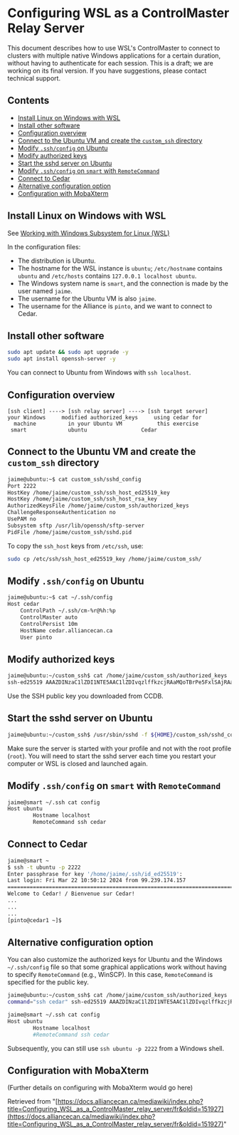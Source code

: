 # Configuring WSL as a ControlMaster Relay Server

This document describes how to use WSL's ControlMaster to connect to clusters with multiple native Windows applications for a certain duration, without having to authenticate for each session.  This is a draft; we are working on its final version. If you have suggestions, please contact technical support.

## Contents

* [Install Linux on Windows with WSL](#install-linux-on-windows-with-wsl)
* [Install other software](#install-other-software)
* [Configuration overview](#configuration-overview)
* [Connect to the Ubuntu VM and create the `custom_ssh` directory](#connect-to-the-ubuntu-vm-and-create-the-custom_ssh-directory)
* [Modify `.ssh/config` on Ubuntu](#modify-sshconfig-on-ubuntu)
* [Modify authorized keys](#modify-authorized-keys)
* [Start the sshd server on Ubuntu](#start-the-sshd-server-on-ubuntu)
* [Modify `.ssh/config` on `smart` with `RemoteCommand`](#modify-sshconfig-on-smart-with-remotecommand)
* [Connect to Cedar](#connect-to-cedar)
* [Alternative configuration option](#alternative-configuration-option)
* [Configuration with MobaXterm](#configuration-with-mobaxterm)


## Install Linux on Windows with WSL

See [Working with Windows Subsystem for Linux (WSL)](link-to-wsl-docs-here)

In the configuration files:

* The distribution is Ubuntu.
* The hostname for the WSL instance is `ubuntu`; `/etc/hostname` contains `ubuntu` and `/etc/hosts` contains `127.0.0.1 localhost ubuntu`.
* The Windows system name is `smart`, and the connection is made by the user named `jaime`.
* The username for the Ubuntu VM is also `jaime`.
* The username for the Alliance is `pinto`, and we want to connect to Cedar.


## Install other software

```bash
sudo apt update && sudo apt upgrade -y
sudo apt install openssh-server -y
```

You can connect to Ubuntu from Windows with `ssh localhost`.


## Configuration overview

```
[ssh client] ----> [ssh relay server] ----> [ssh target server]
your Windows     modified authorized_keys     using cedar for
  machine          in your Ubuntu VM           this exercise
 smart             ubuntu                 Cedar
```


## Connect to the Ubuntu VM and create the `custom_ssh` directory

```bash
jaime@ubuntu:~$ cat custom_ssh/sshd_config
Port 2222
HostKey /home/jaime/custom_ssh/ssh_host_ed25519_key
HostKey /home/jaime/custom_ssh/ssh_host_rsa_key
AuthorizedKeysFile /home/jaime/custom_ssh/authorized_keys
ChallengeResponseAuthentication no
UsePAM no
Subsystem sftp /usr/lib/openssh/sftp-server
PidFile /home/jaime/custom_ssh/sshd.pid
```

To copy the `ssh_host` keys from `/etc/ssh`, use:

```bash
sudo cp /etc/ssh/ssh_host_ed25519_key /home/jaime/custom_ssh/
```


## Modify `.ssh/config` on Ubuntu

```bash
jaime@ubuntu:~$ cat ~/.ssh/config
Host cedar
    ControlPath ~/.ssh/cm-%r@%h:%p
    ControlMaster auto
    ControlPersist 10m
    HostName cedar.alliancecan.ca
    User pinto
```


## Modify authorized keys

```bash
jaime@ubuntu:~/custom_ssh$ cat /home/jaime/custom_ssh/authorized_keys
ssh-ed25519 AAAZDINzaC1lZDI1NTE5AAC1lZDIvqzlffkzcjRAaMQoTBrPe5FxlSAjRAaMQyVzN+A+
```

Use the SSH public key you downloaded from CCDB.


## Start the sshd server on Ubuntu

```bash
jaime@ubuntu:~/custom_ssh$ /usr/sbin/sshd -f ${HOME}/custom_ssh/sshd_config
```

Make sure the server is started with your profile and not with the root profile (`root`). You will need to start the sshd server each time you restart your computer or WSL is closed and launched again.


## Modify `.ssh/config` on `smart` with `RemoteCommand`

```bash
jaime@smart ~/.ssh cat config
Host ubuntu
        Hostname localhost
        RemoteCommand ssh cedar
```


## Connect to Cedar

```bash
jaime@smart ~
$ ssh -t ubuntu -p 2222
Enter passphrase for key '/home/jaime/.ssh/id_ed25519':
Last login: Fri Mar 22 10:50:12 2024 from 99.239.174.157
================================================================================
Welcome to Cedar! / Bienvenue sur Cedar!
...
...
...
[pinto@cedar1 ~]$
```


## Alternative configuration option

You can also customize the authorized keys for Ubuntu and the Windows `~/.ssh/config` file so that some graphical applications work without having to specify `RemoteCommand` (e.g., WinSCP). In this case, `RemoteCommand` is specified for the public key.

```bash
jaime@ubuntu:~/custom_ssh$ cat /home/jaime/custom_ssh/authorized_keys
command="ssh cedar" ssh-ed25519 AAAZDINzaC1lZDI1NTE5AAC1lZDIvqzlffkzcjRAaMQoTBrPe5FxlSAjRAaMQyVzN+A+

jaime@smart ~/.ssh cat config
Host ubuntu
        Hostname localhost
        #RemoteCommand ssh cedar
```

Subsequently, you can still use `ssh ubuntu -p 2222` from a Windows shell.


## Configuration with MobaXterm

(Further details on configuring with MobaXterm would go here)


Retrieved from "[https://docs.alliancecan.ca/mediawiki/index.php?title=Configuring_WSL_as_a_ControlMaster_relay_server/fr&oldid=151927](https://docs.alliancecan.ca/mediawiki/index.php?title=Configuring_WSL_as_a_ControlMaster_relay_server/fr&oldid=151927)"
